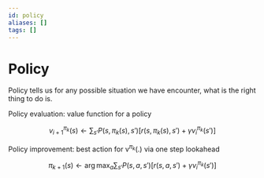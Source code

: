 ```yaml
---
id: policy
aliases: []
tags: []
---
```


# Policy

Policy tells us for any possible situation we have encounter, what is the right thing to do is.

Policy evaluation: value function for a policy

$$
v_{i+1}^{\pi_k}(s) \leftarrow \sum_{s'} P(s, \pi_k(s), s') [r(s, \pi_k(s), s') + \gamma v_i^{\pi_k}(s')]
$$

Policy improvement: best action for v$^{\pi_k}$(.) via one step lookahead

$$
\pi_{k+1}(s) \leftarrow \arg\max_a \sum_{s'} P(s, a, s') [r(s, a, s') + \gamma v_i^{\pi_k}(s')]
$$

